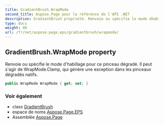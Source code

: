 ```yaml
---
title: GradientBrush.WrapMode
second_title: Aspose.Page pour la référence de l'API .NET
description: GradientBrush propriété. Renvoie ou spécifie le mode dhabillage pour ce pinceau dégradé. Il peut sagir de WrapMode.Clamp qui génère une exception dans les pinceaux dégradés natifs.
type: docs
weight: 40
url: /fr/net/aspose.page.eps/gradientbrush/wrapmode/
---
```

## GradientBrush.WrapMode property

Renvoie ou spécifie le mode d'habillage pour ce pinceau dégradé. Il peut s'agir de WrapMode.Clamp, qui génère une exception dans les pinceaux dégradés natifs.

```csharp
public WrapMode WrapMode { get; set; }
```

### Voir également

* class [GradientBrush](../)
* espace de noms [Aspose.Page.EPS](../../gradientbrush/)
* Assemblée [Aspose.Page](../../../)


